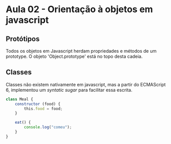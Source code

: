 # Aula 02 - Orientação à objetos em javascript

## Protótipos

Todos os objetos em Javascript herdam propriedades e métodos de um prototype. O objeto 'Object.prototype' está no topo desta cadeia.

## Classes

Classes não existem nativamente em javascript, mas a partir do ECMAScript 6, implementou um _syntatic sugar_ para facilitar essa escrita.

```javascript
class Meal {
    constructor (food) {
        this.food = food;
    }

    eat() {
        console.log("comeu");
    }
}
```


